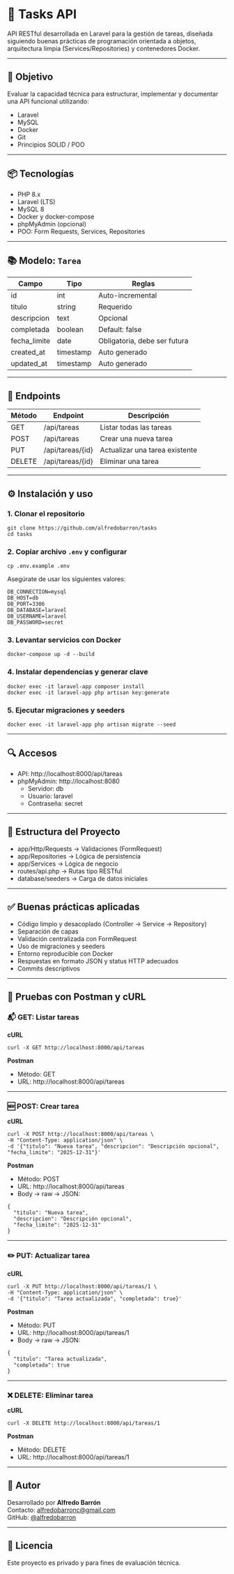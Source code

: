
# 📝 Tasks API

API RESTful desarrollada en Laravel para la gestión de tareas, diseñada siguiendo buenas prácticas de programación orientada a objetos, arquitectura limpia (Services/Repositories) y contenedores Docker.

---

## 🚀 Objetivo

Evaluar la capacidad técnica para estructurar, implementar y documentar una API funcional utilizando:

- Laravel
- MySQL
- Docker
- Git
- Principios SOLID / POO

---

## 📦 Tecnologías

- PHP 8.x
- Laravel (LTS)
- MySQL 8
- Docker y docker-compose
- phpMyAdmin (opcional)
- POO: Form Requests, Services, Repositories

---

## 📚 Modelo: `Tarea`

| Campo          | Tipo      | Reglas                         |
|----------------|-----------|-------------------------------|
| id             | int       | Auto-incremental              |
| titulo         | string    | Requerido                     |
| descripcion    | text      | Opcional                      |
| completada     | boolean   | Default: false                |
| fecha_limite   | date      | Obligatoria, debe ser futura  |
| created_at     | timestamp | Auto generado                 |
| updated_at     | timestamp | Auto generado                 |

---

## 📖 Endpoints

| Método | Endpoint           | Descripción                    |
|--------|--------------------|--------------------------------|
| GET    | /api/tareas        | Listar todas las tareas        |
| POST   | /api/tareas        | Crear una nueva tarea          |
| PUT    | /api/tareas/{id}   | Actualizar una tarea existente |
| DELETE | /api/tareas/{id}   | Eliminar una tarea             |

---

## ⚙️ Instalación y uso

### 1. Clonar el repositorio

```
git clone https://github.com/alfredobarron/tasks
cd tasks
```

### 2. Copiar archivo `.env` y configurar

```
cp .env.example .env
```

Asegúrate de usar los siguientes valores:

```
DB_CONNECTION=mysql
DB_HOST=db
DB_PORT=3306
DB_DATABASE=laravel
DB_USERNAME=laravel
DB_PASSWORD=secret
```

### 3. Levantar servicios con Docker

```
docker-compose up -d --build
```

### 4. Instalar dependencias y generar clave

```
docker exec -it laravel-app composer install
docker exec -it laravel-app php artisan key:generate
```

### 5. Ejecutar migraciones y seeders

```
docker exec -it laravel-app php artisan migrate --seed
```

---

## 🔍 Accesos

- API: http://localhost:8000/api/tareas
- phpMyAdmin: http://localhost:8080  
  - Servidor: db  
  - Usuario: laravel  
  - Contraseña: secret

---

## 📂 Estructura del Proyecto

- app/Http/Requests → Validaciones (FormRequest)
- app/Repositories → Lógica de persistencia
- app/Services → Lógica de negocio
- routes/api.php → Rutas tipo RESTful
- database/seeders → Carga de datos iniciales

---

## ✅ Buenas prácticas aplicadas

- Código limpio y desacoplado (Controller → Service → Repository)
- Separación de capas
- Validación centralizada con FormRequest
- Uso de migraciones y seeders
- Entorno reproducible con Docker
- Respuestas en formato JSON y status HTTP adecuados
- Commits descriptivos

---

## 🔁 Pruebas con Postman y cURL

### 📬 GET: Listar tareas

**cURL**

```
curl -X GET http://localhost:8000/api/tareas
```

**Postman**

- Método: GET  
- URL: http://localhost:8000/api/tareas

---

### 🆕 POST: Crear tarea

**cURL**

```
curl -X POST http://localhost:8000/api/tareas \
-H "Content-Type: application/json" \
-d '{"titulo": "Nueva tarea", "descripcion": "Descripción opcional", "fecha_limite": "2025-12-31"}'
```

**Postman**

- Método: POST  
- URL: http://localhost:8000/api/tareas  
- Body → raw → JSON:

```
{
  "titulo": "Nueva tarea",
  "descripcion": "Descripción opcional",
  "fecha_limite": "2025-12-31"
}
```

---

### ✏️ PUT: Actualizar tarea

**cURL**

```
curl -X PUT http://localhost:8000/api/tareas/1 \
-H "Content-Type: application/json" \
-d '{"titulo": "Tarea actualizada", "completada": true}'
```

**Postman**

- Método: PUT  
- URL: http://localhost:8000/api/tareas/1  
- Body → raw → JSON:

```
{
  "titulo": "Tarea actualizada",
  "completada": true
}
```

---

### ❌ DELETE: Eliminar tarea

**cURL**

```
curl -X DELETE http://localhost:8000/api/tareas/1
```

**Postman**

- Método: DELETE  
- URL: http://localhost:8000/api/tareas/1

---

## 👤 Autor

Desarrollado por **Alfredo Barrón**  
Contacto: alfredobarronc@gmail.com  
GitHub: [@alfredobarron](https://github.com/alfredobarron)

---

## 📝 Licencia

Este proyecto es privado y para fines de evaluación técnica.
